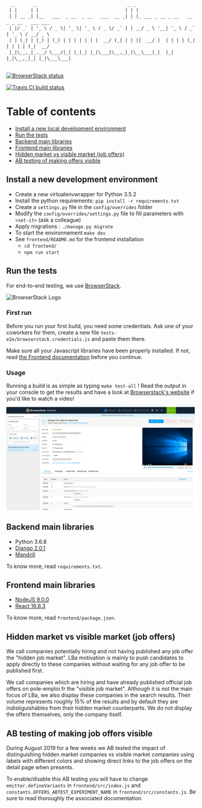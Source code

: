 
```

  _       _                                  _ _
 | |     | |                                | | |
 | | __ _| |__   ___  _ __  _ __   ___  __ _| | |_ ___ _ __ _ __   __ _ _ __   ___ ___
 | |/ _` | '_ \ / _ \| '_ \| '_ \ / _ \/ _` | | __/ _ \ '__| '_ \ / _` | '_ \ / __/ _ \
 | | (_| | |_) | (_) | | | | | | |  __/ (_| | | ||  __/ |  | | | | (_| | | | | (_|  __/
 |_|\__,_|_.__/ \___/|_| |_|_| |_|\___|\__,_|_|\__\___|_|  |_| |_|\__,_|_| |_|\___\___|


```

<a href="https://www.browserstack.com/automate/public-build/TXVCUjZRRTErbXRyWFdPaEc2ZWdwREZZekZySnJEcGlvbFhRcTNFY3FTYz0tLWpsVzRwcDRWUmZoOXN6SVNYeU1aamc9PQ==--2d32f2ba061561e856a5f6a7bb9c0e3ddc85052d"><img src='https://www.browserstack.com/automate/badge.svg?badge_key=TXVCUjZRRTErbXRyWFdPaEc2ZWdwREZZekZySnJEcGlvbFhRcTNFY3FTYz0tLWpsVzRwcDRWUmZoOXN6SVNYeU1aamc9PQ==--2d32f2ba061561e856a5f6a7bb9c0e3ddc85052d' alt="BrowserStack status"/></a>

[![Travis CI build status](https://travis-ci.org/StartupsPoleEmploi/labonnealternance.svg?branch=master)](https://travis-ci.org/StartupsPoleEmploi/labonnealternance)


# Table of contents

- [Install a new local development environment](#install)
- [Run the tests](#testing)
- [Backend main libraries](#backend-libs)
- [Frontend main libraries](#frontend-libs)
- [Hidden market vs visible market (job offers)](#offers)
- [AB testing of making offers visible](#offers-ab)

## Install a new development environment <a name="install"></a>

- Create a new virtualenvwrapper for Python 3.5.2
- Install the python requirements: `pip install -r requirements.txt`
- Create a `settings.py` file in the `config/overrides` folder
- Modify the `config/overrides/settings.py` file to fill parameters with `<set-it>` (ask a colleague)
- Apply migrations : `./manage.py migrate`
- To start the environnement `make dev`
- See `frontend/README.md` for the frontend installation
    - `cd frontend/`
    - `npm run start`


## Run the tests <a name="testing"></a>
For end-to-end testing, we use [BrowserStack](https://www.browserstack.com/).

![BrowserStack Logo](https://d98b8t1nnulk5.cloudfront.net/production/images/layout/logo-header.png?1469004780)

### First run

Before you run your first build, you need some credentials. Ask one of your coworkers for them, create a new file `tests-e2e/browserstack.credentials.js` and paste them there.

Make sure all your Javascript libraries have been properly installed. If not, read [the Frontend documentation](/frontend) before you continue.

### Usage

Running a build is as simple as typing `make test-all` ! Read the output in your console to get the results and have a look at [Browserstack's website](https://www.browserstack.com) if you'd like to watch a video!

![Browserstack UI](/readme_img/browserstack.png)

## Backend main libraries <a name="backend-libs"></a>

- Python 3.6.8
- [Django 2.0.1](https://www.djangoproject.com/)
- [Mandrill](https://mandrillapp.com/api/docs/index.python.html)

To know more, read `requirements.txt`.

## Frontend main libraries <a name="frontend-libs"></a>

- [NodeJS 9.0.0](https://nodejs.org)
- [React 16.8.3](https://reactjs.org)

To know more, read `frontend/package.json`.

## Hidden market vs visible market (job offers) <a name="offers"></a>

We call companies potentially hiring and not having published any job offer the "hidden job market". LBa motivation is mainly to push candidates to apply directly to these companies without waiting for any job offer to be published first.

We call companies which are hiring and have already published official job offers on pole-emploi.fr the "visible job market". Although it is not the main focus of LBa, we also display these companies in the search results. Their volume represents roughly 15% of the results and by default they are indistiguishables from their hidden market counterparts. We do not display the offers themselves, only the company itself.

## AB testing of making job offers visible <a name="offers-ab"></a>

During August 2019 for a few weeks we AB tested the impact of distinguishing hidden market companies vs visible market companies using labels with different colors and showing direct links to the job offers on the detail page when presents.

To enable/disable this AB testing you will have to change `emitter.defineVariants` in `frontend/src/index.js` and `constants.OFFERS_ABTEST_EXPERIMENT_NAME` in `frontend/src/constants.js`. Be sure to read thoroughly the associated documentation.
